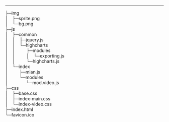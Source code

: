 


-------
<div id="ctn"><div><div data-key="img">├─img</div><div data-key="img"><div data-key="sprite.png">│ ├─sprite.png</div><div data-key="bg.png">│ └─bg.png</div></div><div data-key="js">├─js</div><div data-key="js"><div data-key="common">│ ├─common</div><div data-key="common"><div data-key="jquery.js">│ │ ├─jquery.js</div><div data-key="highcharts">│ │ └─highcharts</div><div data-key="highcharts"><div data-key="modules">│ │  &nbsp;&nbsp;├─modules</div><div data-key="modules"><div data-key="exporting.js">│ │  &nbsp;&nbsp;│ └─exporting.js</div></div><div data-key="highcharts.js">│ │  &nbsp;&nbsp;└─highcharts.js</div></div></div><div data-key="index">│ └─index</div><div data-key="index"><div data-key="mian.js">│  &nbsp;&nbsp;├─mian.js</div><div data-key="modules">│  &nbsp;&nbsp;└─modules</div><div data-key="modules"><div data-key="mod.video.js">│  &nbsp;&nbsp; &nbsp;&nbsp;└─mod.video.js</div></div></div></div><div data-key="css">├─css</div><div data-key="css"><div data-key="base.css">│ ├─base.css</div><div data-key="index-main.css">│ ├─index-main.css</div><div data-key="index-video.css">│ └─index-video.css</div></div><div data-key="index.html">├─index.html</div><div data-key="favicon.ico">└─favicon.ico</div></div></div>
